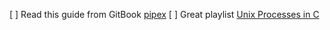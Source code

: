 [ ] Read this guide from GitBook [pipex](https://42-cursus.gitbook.io/guide/rank-02/pipex)
[ ] Great playlist [Unix Processes in C](https://www.youtube.com/playlist?list=PLfqABt5AS4FkW5mOn2Tn9ZZLLDwA3kZUY)